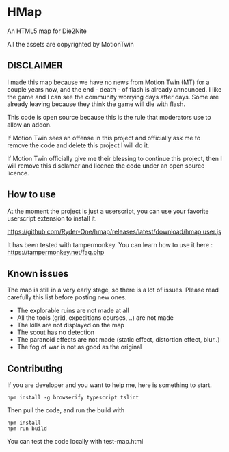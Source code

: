 # HMap 

An HTML5 map for Die2Nite

All the assets are copyrighted by MotionTwin

## DISCLAIMER

I made this map because we have no news from Motion Twin (MT) for a couple years now, and the end - death - of flash
is already announced. I like the game and I can see the community worrying days after days. Some are already leaving because 
they think the game will die with flash.

This code is open source because this is the rule that moderators use to allow an addon.

If Motion Twin sees an offense in this project and officially ask me to remove the code and delete this project I will do it.

If Motion Twin officially give me their blessing to continue this project, then I will remove this disclamer and licence 
the code under an open source licence.

 ## How to use
 
 At the moment the project is just a userscript, you can use your favorite userscript extension to install it.
 
 https://github.com/Ryder-One/hmap/releases/latest/download/hmap.user.js
 
 It has been tested with tampermonkey. You can learn how to use it here : https://tampermonkey.net/faq.php
  
 ## Known issues
 
 The map is still in a very early stage, so there is a lot of issues. Please read carefully this list before posting
 new ones.
 
  * The explorable ruins are not made at all
  * All the tools (grid, expeditions courses, ..) are not made
  * The kills are not displayed on the map
  * The scout has no detection
  * The paranoid effects are not made (static effect, distortion effect, blur..)
  * The fog of war is not as good as the original
 
 ## Contributing
 
 If you are developer and you want to help me, here is something to start.
 
 ```
 npm install -g browserify typescript tslint
 ```
 
 Then pull the code, and run the build with 
 
 ```
 npm install
 npm run build
 ```
 
 You can test the code locally with test-map.html
 

